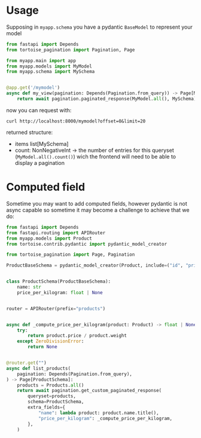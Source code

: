 # Usage
Supposing in `myapp.schema` you have a pydantic `BaseModel` to represent your model

```python
from fastapi import Depends
from tortoise_pagination import Pagination, Page

from myapp.main import app
from myapp.models import MyModel
from myapp.schema import MySchema


@app.get('/mymodel')
async def my_view(pagination: Depends(Pagination.from_query)) -> Page[MySchema]:
    return await pagination.paginated_response(MyModel.all(), MySchema)
```

now you can request with:
```shell
curl http://localhost:8000/mymodel?offset=0&limit=20
```

returned structure:
- items list[MySchema]
- count: NonNegativeInt -> the number of entries for this queryset
  (`MyModel.all().count()`) wich the frontend will need to be able to display a pagination


# Computed field
Sometime you may want to add computed fields, however pydantic is not async capable so sometime it may become a challenge
to achieve that we do:

```python
from fastapi import Depends
from fastapi.routing import APIRouter
from myapp.models import Product
from tortoise.contrib.pydantic import pydantic_model_creator

from tortoise_pagination import Page, Pagination

ProductBaseSchema = pydantic_model_creator(Product, include=("id", "price", "weight"))


class ProductSchema(ProductBaseSchema):
    name: str
    price_per_kilogram: float | None


router = APIRouter(prefix="products")


async def _compute_price_per_kilogram(product: Product) -> float | None:
    try:
        return product.price / product.weight
    except ZeroDivisionError:
        return None


@router.get("")
async def list_products(
    pagination: Depends(Pagination.from_query),
) -> Page[ProductSchema]:
    products = Products.all()
    return await pagination.get_custom_paginated_response(
        queryset=products,
        schema=ProductSchema,
        extra_fields={
            "name": lambda product: product.name.title(),
            "price_per_kilogram": _compute_price_per_kilogram,
        },
    )

```
